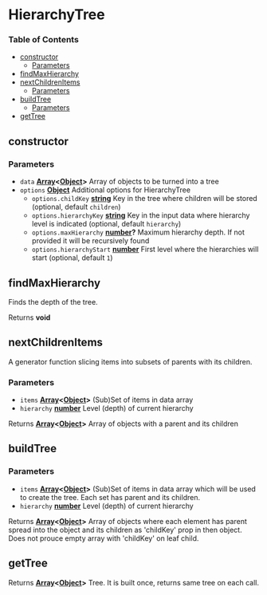 # HierarchyTree

### Table of Contents

-   [constructor][1]
    -   [Parameters][2]
-   [findMaxHierarchy][3]
-   [nextChildrenItems][4]
    -   [Parameters][5]
-   [buildTree][6]
    -   [Parameters][7]
-   [getTree][8]

## constructor

### Parameters

-   `data` **[Array][9]&lt;[Object][10]>** Array of objects to be turned into a tree
-   `options` **[Object][10]** Additional options for HierarchyTree
    -   `options.childKey` **[string][11]** Key in the tree where 
        		children will be stored (optional, default `children`)
    -   `options.hierarchyKey` **[string][11]** Key in the input data
        		where hierarchy level is indicated (optional, default `hierarchy`)
    -   `options.maxHierarchy` **[number][12]?** Maximum hierarchy depth. If not
        		provided it will be recursively found
    -   `options.hierarchyStart` **[number][12]** First level where the
        		hierarchies will start (optional, default `1`)

## findMaxHierarchy

Finds the depth of the tree.

Returns **void** 

## nextChildrenItems

A generator function slicing items into subsets of
		parents with its children.

### Parameters

-   `items` **[Array][9]&lt;[Object][10]>** (Sub)Set of items in data array
-   `hierarchy` **[number][12]** Level (depth) of current hierarchy

Returns **[Array][9]&lt;[Object][10]>** Array of objects with a parent and its children

## buildTree

### Parameters

-   `items` **[Array][9]&lt;[Object][10]>** (Sub)Set of items in data array which will be
    		used to create the tree. Each set has parent and its children.
-   `hierarchy` **[number][12]** Level (depth) of current hierarchy

Returns **[Array][9]&lt;[Object][10]>** Array of objects where each element has parent
		spread into the object and its children as 'childKey' prop in
		then object. Does not prouce empty array with 'childKey' on leaf
		child.

## getTree

Returns **[Array][9]&lt;[Object][10]>** Tree. It is built once, returns same tree
		on each call.

[1]: #constructor

[2]: #parameters

[3]: #findmaxhierarchy

[4]: #nextchildrenitems

[5]: #parameters-1

[6]: #buildtree

[7]: #parameters-2

[8]: #gettree

[9]: https://developer.mozilla.org/docs/Web/JavaScript/Reference/Global_Objects/Array

[10]: https://developer.mozilla.org/docs/Web/JavaScript/Reference/Global_Objects/Object

[11]: https://developer.mozilla.org/docs/Web/JavaScript/Reference/Global_Objects/String

[12]: https://developer.mozilla.org/docs/Web/JavaScript/Reference/Global_Objects/Number
